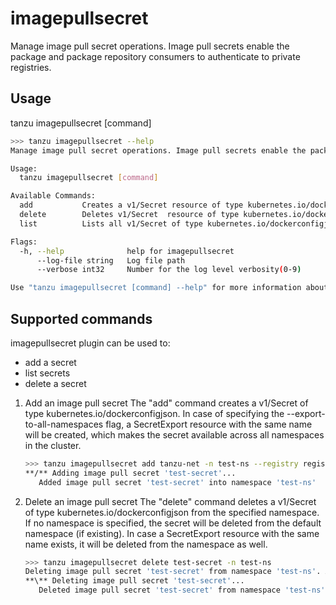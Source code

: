# imagepullsecret

Manage image pull secret operations. Image pull secrets enable the package and package repository consumers to authenticate to private registries.

## Usage

tanzu imagepullsecret [command]

```sh
>>> tanzu imagepullsecret --help
Manage image pull secret operations. Image pull secrets enable the package and package repository consumers to authenticate to private registries.

Usage:
  tanzu imagepullsecret [command]

Available Commands:
  add           Creates a v1/Secret resource of type kubernetes.io/dockerconfigjson
  delete        Deletes v1/Secret  resource of type kubernetes.io/dockerconfigjson and the associated SecretExport from the cluster
  list          Lists all v1/Secret of type kubernetes.io/dockerconfigjson and checks for the associated SecretExport by the same name

Flags:
  -h, --help              help for imagepullsecret
      --log-file string   Log file path
      --verbose int32     Number for the log level verbosity(0-9)

Use "tanzu imagepullsecret [command] --help" for more information about a command.
```

## Supported commands

imagepullsecret plugin can be used to:

* add a secret
* list secrets
* delete a secret

1. Add an image pull secret
   The "add" command creates a v1/Secret of type kubernetes.io/dockerconfigjson.
   In case of specifying the --export-to-all-namespaces flag, a SecretExport resource with the same name will be created, which makes the secret available across all namespaces in the cluster.

   ```sh
   >>> tanzu imagepullsecret add tanzu-net -n test-ns --registry registry.pivotal.io --username test-user --password-file pass-file --export-to-all-namespaces
   **/** Adding image pull secret 'test-secret'...
      Added image pull secret 'test-secret' into namespace 'test-ns'
   ```

1. Delete an image pull secret
   The "delete" command deletes a v1/Secret of type kubernetes.io/dockerconfigjson from the specified namespace. If no namespace is specified, the secret will be deleted from the default namespace (if existing).
   In case a SecretExport resource with the same name exists, it will be deleted from the namespace as well.

   ```sh
   >>> tanzu imagepullsecret delete test-secret -n test-ns
   Deleting image pull secret 'test-secret' from namespace 'test-ns'. Are you sure? [y/N]: y
   **\** Deleting image pull secret 'test-secret'...
      Deleted image pull secret 'test-secret' from namespace 'test-ns'
   ```
